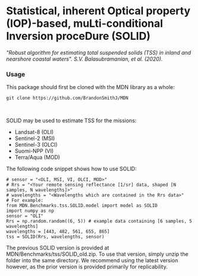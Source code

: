# Statistical, inherent Optical property (IOP)-based, muLti-conditional Inversion proceDure (SOLID)

<i>"Robust algorithm for estimating total suspended solids (TSS) in inland and nearshore coastal waters". S.V. Balasubramanian, et al. (2020).</i>

### Usage
This package should first be cloned with the MDN library as a whole:

`git clone https://github.com/BrandonSmithJ/MDN`

<br>

SOLID may be used to estimate TSS for the missions:
- Landsat-8 (OLI)
- Sentinel-2 (MSI)
- Sentinel-3 (OLCI)
- Suomi-NPP (VI)
- Terra/Aqua (MOD)

The following code snippet shows how to use SOLID:
```
# sensor = "<OLI, MSI, VI, OLCI, MOD>"
# Rrs = "<Your remote sensing reflectance [1/sr] data, shaped [N samples, N wavelengths]>"
# wavelengths = "<Wavelengths which are contained in the Rrs data>"
# For example:
from MDN.Benchmarks.tss.SOLID.model import model as SOLID
import numpy as np 
sensor = "OLI"
Rrs = np.random.random((6, 5)) # example data containing [6 samples, 5 wavelengths]
wavelengths = [443, 482, 561, 655, 865]
tss = SOLID(Rrs, wavelengths, sensor)
```

The previous SOLID version is provided at MDN/Benchmarks/tss/SOLID_old.zip. To use that version, simply unzip the folder into the same directory. We recommend using the latest version however, as the prior version is provided primarily for replicability.